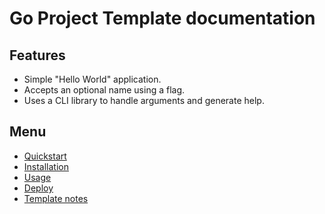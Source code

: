 # Go Project Template documentation


## Features

- Simple "Hello World" application.
- Accepts an optional name using a flag.
- Uses a CLI library to handle arguments and generate help.


## Menu

- [Quickstart](quickstart.md)
- [Installation](installation.md)
- [Usage](usage.md)
- [Deploy](deploy.md)
- [Template notes](template-notes/)
